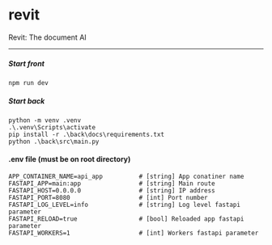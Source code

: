 # revit
Revit: The document AI

---

##### Start front
    npm run dev


##### Start back
    python -m venv .venv
    .\.venv\Scripts\activate
    pip install -r .\back\docs\requirements.txt
    python .\back\src\main.py


#### .env file (must be on root directory)
    APP_CONTAINER_NAME=api_app          # [string] App conatiner name
    FASTAPI_APP=main:app                # [string] Main route
    FASTAPI_HOST=0.0.0.0                # [string] IP address
    FASTAPI_PORT=8080                   # [int] Port number
    FASTAPI_LOG_LEVEL=info              # [string] Log level fastapi parameter
    FASTAPI_RELOAD=true                 # [bool] Reloaded app fastapi parameter
    FASTAPI_WORKERS=1                   # [int] Workers fastapi parameter